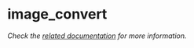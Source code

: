 # image_convert

_Check the [related documentation](https://csia-pme.github.io/csia-pme/reference/image-convert) for more information._
